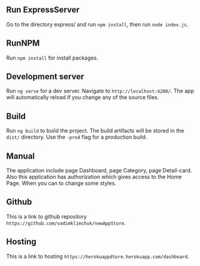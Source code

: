 ## Run ExpressServer

Go to the directory express/ and run `npm install`, then run `node index.js`.

## RunNPM

Run `npm install` for install packages.

## Development server

Run `ng serve` for a dev server. Navigate to `http://localhost:4200/`. The app will automatically reload if you change any of the source files.

## Build

Run `ng build` to build the project. The build artifacts will be stored in the `dist/` directory. Use the `-prod` flag for a production build.

## Manual

The application include page Dashboard, page Category, page Detail-card. Also this application has authorization which gives access to the Home Page.
When you can to change some styles.

## Github

This is a link to github repository `https://github.com/vadimklimchuk/newAppStore`.

## Hosting

This is a link to hosting `https://herokuappdtore.herokuapp.com/dashboard`.

